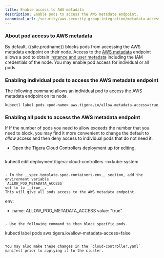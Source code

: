 ```yaml
---
title: Enable access to AWS metadata
description: Enable pods to access the AWS metadate endpoint. 
canonical_url: /security/aws-security-group-integration/metadata-access
---
```



### About pod access to AWS metadata

By default, {{site.prodname}} blocks pods from accessing the AWS metadata endpoint on their node. Access to the
[AWS metadata](https://docs.aws.amazon.com/AWSEC2/latest/UserGuide/ec2-instance-metadata.html)
endpoint allows a pod to obtain
[instance and user metadata](https://docs.aws.amazon.com/AWSEC2/latest/UserGuide/ec2-instance-metadata.html#instancedata-data-categories)
including the IAM credentials of the node. You may enable pod access for individual or all pods.


### Enabling individual pods to access the AWS metadata endpoint
The following command allows an individual pod to access the AWS metadata endpoint on its node.

````
kubectl label pods <pod-name> aws.tigera.io/allow-metadata-access=true
````

### Enabling all pods to access the AWS metadata endpoint

If If the number of pods you need to allow exceeds the number that you need to block,
you may find it more convenient to change the default to _allow_ access and then deny access
to individual pods that do not need it.

- Open the Tigera Cloud Controllers deployment up for editing.

  ````
kubectl edit deployment/tigera-cloud-controllers -n=kube-system
````

- In the __spec.template.spec.containers.env__ section, add the environment variable
`ALLOW_POD_METADATA_ACCESS`
set to to __true__.
This will give all pods access to the AWS metadata endpoint.

  ````
env:
  - name: ALLOW_POD_METADATA_ACCESS
    value: "true"
````

- Use the following command to then block specific pods.

  ````
kubectl label pods <pod-name> aws.tigera.io/allow-metadata-access=false
````

You may also make these changes in the `cloud-controller.yaml` manifest prior to applying it to the cluster.
